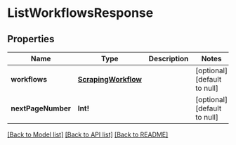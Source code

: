 # ListWorkflowsResponse

## Properties
Name | Type | Description | Notes
------------ | ------------- | ------------- | -------------
**workflows** | [**ScrapingWorkflow**](ScrapingWorkflow.md) |  | [optional] [default to null]
**nextPageNumber** | **Int!** |  | [optional] [default to null]

[[Back to Model list]](../README.md#documentation-for-models) [[Back to API list]](../README.md#documentation-for-api-endpoints) [[Back to README]](../README.md)



